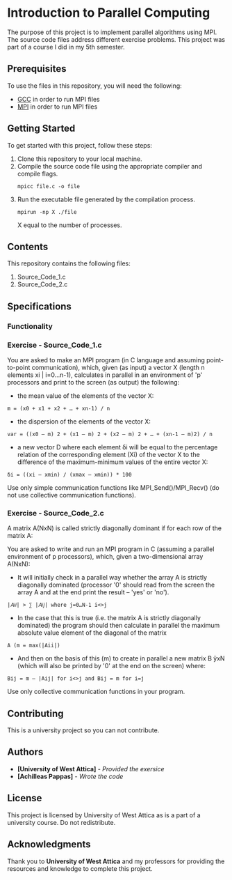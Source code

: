 # Introduction to Parallel Computing

The purpose of this project is to implement parallel algorithms using MPI. The source code files address different exercise problems. This project was part of a course I did in my 5th semester.

## Prerequisites

To use the files in this repository, you will need the following:

- [GCC](https://gcc.gnu.org/) in order to run MPI files
- [MPI](https://www.open-mpi.org/) in order to run MPI files

## Getting Started

To get started with this project, follow these steps:

1. Clone this repository to your local machine.
2. Compile the source code file using the appropriate compiler and compile flags. 
    ```
    mpicc file.c -o file
    ```
3. Run the executable file generated by the compilation process.
    ```
    mpirun -np X ./file
    ```
    X equal to the number of processes.

## Contents

This repository contains the following files:
1. Source_Code_1.c
2. Source_Code_2.c

## Specifications

### Functionality

### Exercise - Source_Code_1.c

You are asked to make an MPI program (in C language and assuming point-to-point
communication), which, given (as input) a vector X (length n elements xi | i=0…n-1), calculates in
parallel in an environment of 'p' processors and print to the screen (as output) the following:

- the mean value of the elements of the vector X:

```
m = (x0 + x1 + x2 + … + xn-1) / n
```
- the dispersion of the elements of the vector X:

```
var = ((x0 – m) 2 + (x1 – m) 2 + (x2 – m) 2 + … + (xn-1 – m)2) / n
```

- a new vector D where each element δi will be equal to the percentage relation of the
corresponding element (Xi) of the vector X to the difference of the maximum-minimum values of
the entire vector X:

```
δi = ((xi – xmin) / (xmax – xmin)) * 100
```

Use only simple communication functions like MPI_Send()/MPI_Recv() (do not use collective communication functions).

### Exercise - Source_Code_2.c

A matrix A(NxN) is called strictly diagonally dominant if for each row of the matrix
A:

You are asked to write and run an MPI program in C (assuming a parallel
environment of p processors), which, given a two-dimensional array A(NxN):

- It will initially check in a parallel way whether the array A is strictly diagonally
dominated (processor '0' should read from the screen the array A and at the end
print the result – 'yes' or 'no').

```
|𝛢𝑖𝑖| > ∑ |𝐴𝑖𝑗| where j=0…N-1 i<>j
```

-  In the case that this is true (i.e. the matrix A is strictly diagonally dominated)
the program should then calculate in parallel the maximum absolute value element
of the diagonal of the matrix 

```
A (m = max(|Aii|)
```

- And then on the basis of this (m) to create in parallel a new matrix B ÿxN
(which will also be printed by '0' at the end on the screen) where:

```
Bij = m – |Aij| for i<>j and Bij = m for i=j
```

Use only collective communication functions in your program.

## Contributing

This is a university project so you can not contribute.

## Authors

* **[University of West Attica]** - *Provided the exersice*
* **[Achilleas Pappas]** - *Wrote the code*

## License

This project is licensed by University of West Attica as is a part of a university course. Do not redistribute.

## Acknowledgments

Thank you to **University of West Attica** and my professors for providing the resources and knowledge to complete this project.
